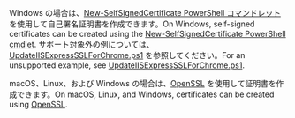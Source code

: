<span data-ttu-id="cf6f2-101">Windows の場合は、[New-SelfSignedCertificate PowerShell コマンドレット](/powershell/module/pkiclient/new-selfsignedcertificate?view=win10-ps)を使用して自己署名証明書を作成できます。</span><span class="sxs-lookup"><span data-stu-id="cf6f2-101">On Windows, self-signed certificates can be created using the [New-SelfSignedCertificate PowerShell cmdlet](/powershell/module/pkiclient/new-selfsignedcertificate?view=win10-ps).</span></span> <span data-ttu-id="cf6f2-102">サポート対象外の例については、[UpdateIISExpressSSLForChrome.ps1](https://github.com/aspnet/AspNetCore.Docs/tree/master/aspnetcore/includes/make-x509-cert/UpdateIISExpressSSLForChrome.ps1) を参照してください。</span><span class="sxs-lookup"><span data-stu-id="cf6f2-102">For an unsupported example, see [UpdateIISExpressSSLForChrome.ps1](https://github.com/aspnet/AspNetCore.Docs/tree/master/aspnetcore/includes/make-x509-cert/UpdateIISExpressSSLForChrome.ps1).</span></span>

<span data-ttu-id="cf6f2-103">macOS、Linux、および Windows の場合は、[OpenSSL](https://www.openssl.org/) を使用して証明書を作成できます。</span><span class="sxs-lookup"><span data-stu-id="cf6f2-103">On macOS, Linux, and Windows, certificates can be created using [OpenSSL](https://www.openssl.org/).</span></span>
